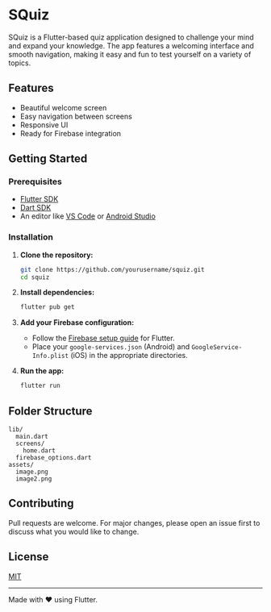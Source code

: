 # SQuiz

SQuiz is a Flutter-based quiz application designed to challenge your mind and expand your knowledge. The app features a welcoming interface and smooth navigation, making it easy and fun to test yourself on a variety of topics.

## Features

- Beautiful welcome screen
- Easy navigation between screens
- Responsive UI
- Ready for Firebase integration

## Getting Started

### Prerequisites

- [Flutter SDK](https://flutter.dev/docs/get-started/install)
- [Dart SDK](https://dart.dev/get-dart)
- An editor like [VS Code](https://code.visualstudio.com/) or [Android Studio](https://developer.android.com/studio)

### Installation

1. **Clone the repository:**
   ```sh
   git clone https://github.com/yourusername/squiz.git
   cd squiz
   ```

2. **Install dependencies:**
   ```sh
   flutter pub get
   ```

3. **Add your Firebase configuration:**
   - Follow the [Firebase setup guide](https://firebase.flutter.dev/docs/overview/) for Flutter.
   - Place your `google-services.json` (Android) and `GoogleService-Info.plist` (iOS) in the appropriate directories.

4. **Run the app:**
   ```sh
   flutter run
   ```

## Folder Structure

```
lib/
  main.dart
  screens/
    home.dart
  firebase_options.dart
assets/
  image.png
  image2.png
```

## Contributing

Pull requests are welcome. For major changes, please open an issue first to discuss what you would like to change.

## License

[MIT](LICENSE)

---

Made with ❤️ using Flutter.